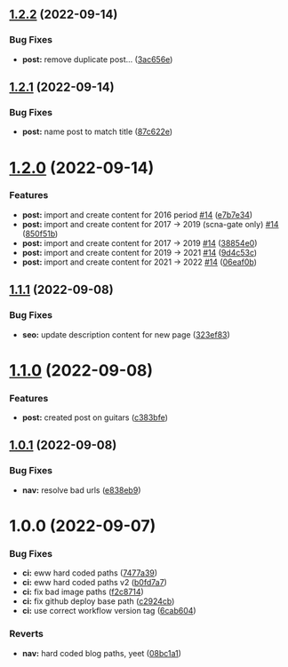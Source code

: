## [1.2.2](https://github.com/kolvin/blog/compare/v1.2.1...v1.2.2) (2022-09-14)


### Bug Fixes

* **post:** remove duplicate post... ([3ac656e](https://github.com/kolvin/blog/commit/3ac656e957e810b5830fd7bc1e119903116bcc32))

## [1.2.1](https://github.com/kolvin/blog/compare/v1.2.0...v1.2.1) (2022-09-14)


### Bug Fixes

* **post:** name post to match title ([87c622e](https://github.com/kolvin/blog/commit/87c622e415e4352242e1d39ebaafba08073edfc8))

# [1.2.0](https://github.com/kolvin/blog/compare/v1.1.1...v1.2.0) (2022-09-14)


### Features

* **post:** import and create content for 2016 period [#14](https://github.com/kolvin/blog/issues/14) ([e7b7e34](https://github.com/kolvin/blog/commit/e7b7e349245373bf24e975f67ac12ff6d6c028e9))
* **post:** import and create content for 2017 -> 2019 (scna-gate only) [#14](https://github.com/kolvin/blog/issues/14) ([850f51b](https://github.com/kolvin/blog/commit/850f51bb034ea2aaf1598c6aae71a3818ba92287))
* **post:** import and create content for 2017 -> 2019 [#14](https://github.com/kolvin/blog/issues/14) ([38854e0](https://github.com/kolvin/blog/commit/38854e06ab70cccf667f4c87ffbde7d8a1e9ca4f))
* **post:** import and create content for 2019 -> 2021 [#14](https://github.com/kolvin/blog/issues/14) ([9d4c53c](https://github.com/kolvin/blog/commit/9d4c53c855337e9c4323d8ef852d8e5351f4e5c0))
* **post:** import and create content for 2021 -> 2022 [#14](https://github.com/kolvin/blog/issues/14) ([06eaf0b](https://github.com/kolvin/blog/commit/06eaf0b358d020ed2ef01132f33b52a550a905a4))

## [1.1.1](https://github.com/kolvin/blog/compare/v1.1.0...v1.1.1) (2022-09-08)


### Bug Fixes

* **seo:** update description content for new page ([323ef83](https://github.com/kolvin/blog/commit/323ef83be589eda0e33203cc06ff1a958f929592))

# [1.1.0](https://github.com/kolvin/blog/compare/v1.0.1...v1.1.0) (2022-09-08)


### Features

* **post:** created post on guitars ([c383bfe](https://github.com/kolvin/blog/commit/c383bfeff75f0907a4078409e24438f2b383132f))

## [1.0.1](https://github.com/kolvin/blog/compare/v1.0.0...v1.0.1) (2022-09-08)


### Bug Fixes

* **nav:** resolve bad urls ([e838eb9](https://github.com/kolvin/blog/commit/e838eb97fe85838b9aea19cc114cc10d63968924))

# 1.0.0 (2022-09-07)


### Bug Fixes

* **ci:** eww hard coded paths ([7477a39](https://github.com/kolvin/blog/commit/7477a39be33dd411245f2d82a202473e01596c4e))
* **ci:** eww hard coded paths v2 ([b0fd7a7](https://github.com/kolvin/blog/commit/b0fd7a7b66a77818cee9169a3dccd2593336e21f))
* **ci:** fix bad image paths ([f2c8714](https://github.com/kolvin/blog/commit/f2c8714bb1ee11d2917ab3bd91f17a893ff4be89))
* **ci:** fix github deploy base path ([c2924cb](https://github.com/kolvin/blog/commit/c2924cbab2a72ee114def07ce221bdea50cc1a8b))
* **ci:** use correct workflow version tag ([6cab604](https://github.com/kolvin/blog/commit/6cab60484d3c77a44b2852041c1223650472c8b2))


### Reverts

* **nav:** hard coded blog paths, yeet ([08bc1a1](https://github.com/kolvin/blog/commit/08bc1a112ea477853e8b826509d5f80fcae3d375))
